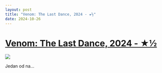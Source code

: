 ```yaml
---
layout: post
title: "Venom: The Last Dance, 2024 - ★½"
date: 2024-10-26
---
```


# [Venom: The Last Dance, 2024 - ★½](https://letterboxd.com/pavlesap/film/venom-the-last-dance/)

<p><img src="https://a.ltrbxd.com/resized/film-poster/8/1/9/3/2/0/819320-venom-the-last-dance-0-600-0-900-crop.jpg?v=6a049e8f65" /></p> <p>Jedan od na...
